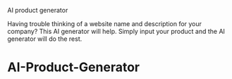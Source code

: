 AI product generator

Having trouble thinking of a website name and description for your company? This AI generator will help. Simply input your product and the AI generator will do the rest.
# AI-Product-Generator
